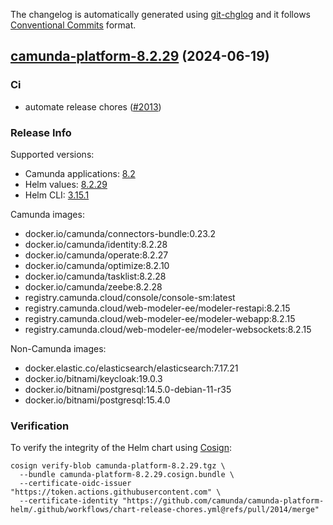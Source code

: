 The changelog is automatically generated using [git-chglog](https://github.com/git-chglog/git-chglog)
and it follows [Conventional Commits](https://www.conventionalcommits.org/en/v1.0.0/) format.


<a name="camunda-platform-8.2.29"></a>
## [camunda-platform-8.2.29](https://github.com/camunda/camunda-platform-helm/releases/tag/camunda-platform-8.2.29) (2024-06-19)

### Ci

* automate release chores ([#2013](https://github.com/camunda/camunda-platform-helm/issues/2013))

### Release Info

Supported versions:

- Camunda applications: [8.2](https://github.com/camunda/camunda-platform/releases?q=tag%3A8.2&expanded=true)
- Helm values: [8.2.29](https://artifacthub.io/packages/helm/camunda/camunda-platform/8.2.29#parameters)
- Helm CLI: [3.15.1](https://github.com/helm/helm/releases/tag/v3.15.1)

Camunda images:

- docker.io/camunda/connectors-bundle:0.23.2
- docker.io/camunda/identity:8.2.28
- docker.io/camunda/operate:8.2.27
- docker.io/camunda/optimize:8.2.10
- docker.io/camunda/tasklist:8.2.28
- docker.io/camunda/zeebe:8.2.28
- registry.camunda.cloud/console/console-sm:latest
- registry.camunda.cloud/web-modeler-ee/modeler-restapi:8.2.15
- registry.camunda.cloud/web-modeler-ee/modeler-webapp:8.2.15
- registry.camunda.cloud/web-modeler-ee/modeler-websockets:8.2.15

Non-Camunda images:

- docker.elastic.co/elasticsearch/elasticsearch:7.17.21
- docker.io/bitnami/keycloak:19.0.3
- docker.io/bitnami/postgresql:14.5.0-debian-11-r35
- docker.io/bitnami/postgresql:15.4.0

### Verification

To verify the integrity of the Helm chart using [Cosign](https://docs.sigstore.dev/signing/quickstart/):

```shell
cosign verify-blob camunda-platform-8.2.29.tgz \
  --bundle camunda-platform-8.2.29.cosign.bundle \
  --certificate-oidc-issuer "https://token.actions.githubusercontent.com" \
  --certificate-identity "https://github.com/camunda/camunda-platform-helm/.github/workflows/chart-release-chores.yml@refs/pull/2014/merge"
```
